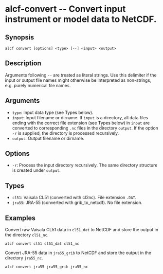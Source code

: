 
alcf-convert -- Convert input instrument or model data to NetCDF.
============

Synopsis
--------

    alcf convert [options] <type> [--] <input> <output>

Description
-----------

Arguments following `--` are treated as literal strings. Use this delimiter if the input or output file names might otherwise be interpreted as non-strings, e.g. purely numerical file names.

Arguments
---------

- `type`: Input data type (see Types below).
- `input`: Input filename or dirname. If `input` is a directory, all data files ending with the correct file extension (see Types below) in `input` are converted to corresponding `.nc` files in the directory `output`. If the option `-r` is supplied, the directory is processed recursively.
- `output`: Output filename or dirname.

Options
-------

- `-r`: Process the input directory recursively. The same directory structure is created under `output`.

Types
-----

- `cl51`: Vaisala CL51 (converted with cl2nc). File extension `.DAT`.
- `jra55`: JRA-55 (converted with grib_to_netcdf). No file extension.

Examples
--------

Convert raw Vaisala CL51 data in `cl51_dat` to NetCDF and store the output in the directory `cl51_nc`.

    alcf convert cl51 cl51_dat cl51_nc

Convert JRA-55 data in `jra55_grib` to NetCDF and store the output in the directory `jra55_nc`.

    alcf convert jra55 jra55_grib jra55_nc
	